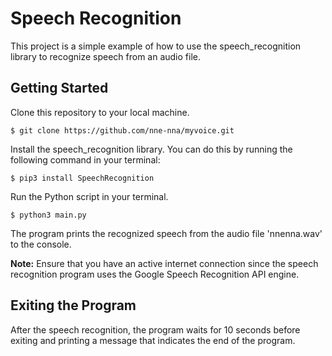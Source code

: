 # Speech Recognition

This project is a simple example of how to use the speech_recognition library to recognize speech from an audio file.

## Getting Started

Clone this repository to your local machine.

```commandline
$ git clone https://github.com/nne-nna/myvoice.git
```


Install the speech_recognition library. You can do this by running the following command in your terminal:

```commandline
$ pip3 install SpeechRecognition
```



Run the Python script  in your terminal.

```commandline
$ python3 main.py
```

The program prints the recognized speech from the audio file 'nnenna.wav' to the console.

**Note:** Ensure that you have an active internet connection since the speech recognition program uses the Google Speech Recognition API engine.

## Exiting the Program

After the speech recognition, the program waits for 10 seconds before exiting and printing a message that indicates the end of the program.



